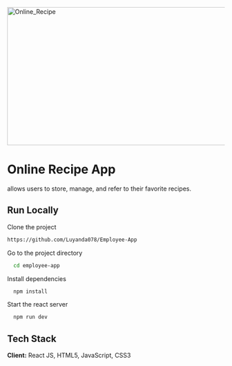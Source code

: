 <img src="https://socialify.git.ci/Luyanda078/Online_Recipe/image?language=1&owner=1&name=1&stargazers=1&theme=Light" alt="Online_Recipe" width="640" height="320" />
<h1>Online Recipe App</h1>
<p>allows
users to store, manage, and refer to their favorite recipes.</p>

## Run Locally
Clone the project
```bash
https://github.com/Luyanda078/Employee-App
```
Go to the project directory
```bash
  cd employee-app
```
Install dependencies
```bash
  npm install
```
Start the react server
```bash
  npm run dev
```
## Tech Stack
**Client:** React JS, HTML5, JavaScript, CSS3

